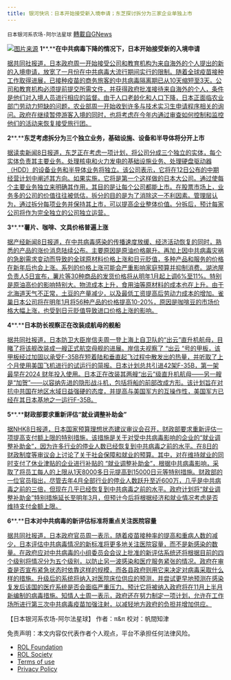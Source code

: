 ```yaml
---
title: 银河快讯：日本开始接受新入境申请；东芝探讨拆分为三家企业单独上市
---
```

`日本银河系农场-阿尔法星球` [轉載自GNews](https://gnews.org/zh-hans/1651170/)

![](https://assets.gnews.org/wp-content/uploads/2021/11/000129541_piclink.jpeg)[图片来源](http://www.ftchinese.com/)
**1****.****在中共病毒下降的情况下，日本开始接受新的入境申请**

[据共同社报道，日本政府周一开始接受公司和教育机构为来自海外的个人提出的新的入境申请，放宽了一月份在中共病毒大流行期间实行的限制。随着全球疫苗接种工作取得进展，已接种疫苗的商务旅客的中共病毒隔离期已从10天缩短至3天。公司和教育机构必须提前提交所需文件，并获得政府批准接待来自海外的个人，条件是他们对入境人员进行相应的监督。由于人口老龄化和人口下降，日本正面临农业部门劳动力短缺的问题，农业部周一开始收到许多与技术实习生申请程序相关的询问。政府在继续暂停游客入境的同时，也将考虑在今年内通过审查如何控制和监控他们的活动来恢复接受旅行团。](https://english.kyodonews.net/news/2021/11/4ddc6a10e923-japan-starts-accepting-requests-for-eased-covid-quarantine-rule.html)

**2****.****东芝考虑拆分为三个独立业务，基础设施、设备和半导体将分开上市**

[据读卖新闻8日报道，东芝正在考虑一项计划，将公司分成三个独立的实体，每个实体负责其主要业务。处理核电和火力发电的基础设施业务、处理硬盘驱动器（HDD）的设备业务和半导体业务将独立。该公司表示，它将在12日公布的中期经营计划中阐述其方向。如果实施，它将是第一个这样做的日本大公司。通过使每个主要业务独立来明确其作用，其目的是让每个公司都能上市。在股票市场上，业务多的公司的价值往往被低估，拆分的目的是为了消除这一不利因素。管理层认为，通过拆分每项业务并保持其上市，可以提高企业整体价值。分拆后，预计每家公司将作为完全独立的公司独立运营。](https://news.yahoo.co.jp/articles/fcc407aa26d08c2a1b49d3a2182b140d5f829c06)

**3****.****薯片、咖啡、文具价格普遍上涨**

[据产经新闻8日报道，在中共病毒感染的传播速度放缓、经济活动恢复的同时，熟悉的产品的涨价消息陆续公布。主要原因是原油价格飙升。再加上因中共病毒灾祸的急剧需求变动而导致的全球原材料价格上涨和日元贬值，多种产品和服务的价格在新年后也会上涨。系列的价格上涨可能会严重影响家庭预算并抑制消费。湖池屋负责人5日宣布，薯片等30种商品的发货价格将从明年1月起上调6%至11%。特别是原油高价的影响特别大。物流成本上升，食用油等原材料的成本也在上升。由于北海道天气不正常，土豆的产量减少，以及最低工资提高后劳动力成本的增加。雀巢日本公司将在明年1月将56种产品的价格提高10-20%，原因是咖啡豆的市场价格大幅上涨，也受到日元贬值导致进口价格上涨的影响。](https://news.yahoo.co.jp/articles/d75296f512f31985d3759e27ecd6bc37fb83f78d)

**4****.****日本防长视察正在改装成航母的舰船**

[据共同社报道，日本防卫大臣岸信夫周一登上海上自卫队的“出云”直升机航母，目睹了将该舰改装成一艘正式航空母舰的进展。岸信夫视察了 “出云 “号的甲板，该甲板经过加固以承受F-35B在短着陆和垂直起飞过程中散发出的热量，并听取了上个月使用美国飞机进行的试运行的简报。日本计划总共引进42架F-35B，第一架最早在2024 财年投入使用。日本正在改装其两艘“出云”级直升机航母——另一艘是“加贺”——以容纳先进的隐形战斗机，包括将船的前部改成方形。该计划旨在对抗中共国在地区水域日益强硬的态度，并提高与美国军方的互操作性，美国军方已经在其日本基地之一运行F-35B。](https://english.kyodonews.net/news/2021/11/9d24b61ee83e-japan-defense-chief-visits-ship-being-remodeled-into-aircraft-carrier.html)

**5****.****财政部要求重新评估“就业调整补助金”**

[据NHK8日报道，日本国家预算理想状态建议审议会召开，财政部要求重新评估一项提高支付额上限的特别措施，该措施是关于对受中共病毒影响的企业的“就业调整补助金”，因为许多行业的停业人数已经恢复到中共病毒之前的水平。在8日的财政制度等审议会上讨论了关于社会保障和就业的预算。其中，对在维持就业的同时支付了休业津贴的企业进行补贴的 “就业调整补助金”，根据中共病毒影响，采取了将员工每人的上限从1天8000多日元提高到15000日元等特别措施。财政部的一位官员指出，尽管去年4月全部行业的停业人数跃升至近600万，几乎是中共病毒之前的三倍，但现在几乎已经恢复到中共病毒之前的水平。政府计划将“就业调整补助金”特别措施延长至明年3月，但预计今后将根据经济和就业情况考虑是否维持支付金额上限。](https://www3.nhk.or.jp/news/html/20211108/k10013339141000.html?utm_int=news-business_contents_news-main_003)

**6****.****日本对中共病毒的新评估标准将重点关注医院容量**

[据共同社报道，日本政府官员周一表示，随着疫苗接种率的提高和重病人数的减少，日本评估中共病毒情况的新标准将更多地关注医院容量，而不是新感染的数量。在政府应对中共病毒的小组委员会会议上批准的新评估系统还将根据目前的四个级别将情况分为五个级别，以防止另一波感染和医疗服务紧张的情况。政府在审查是否宣布紧急状态时依靠这样的规模，而各县政府则用它来决定对病毒采取什么样的措施。升级后的系统将纳入对医院床位供应的预测，并尝试更早地预测在感染复发后该国的医疗系统是否会面临严重压力。预计它将被纳入政府将在11月上半月新编制的病毒措施。知情人士周一表示，政府还在努力制定一项计划，允许在工作场所进行第三次中共病毒疫苗加强注射，以减轻地方政府的负担并增加供应。](https://english.kyodonews.net/news/2021/11/f38667ff4ee7-japan-to-revise-covid-assessment-criteria-as-inoculations-progress.html)

【日本银河系农场-阿尔法星球】
作者：π&π
校对：帆間知津

 

免责声明：本文内容仅代表作者个人观点，平台不承担任何法律风险。

- [ROL Foundation](https://rolfoundation.org/)
- [ROL Society](https://rolsociety.org/)
- [Terms of use](https://gnews.org/terms-of-use-3/)
- [Privacy Policy](https://gnews.org/privacy-policy/)
